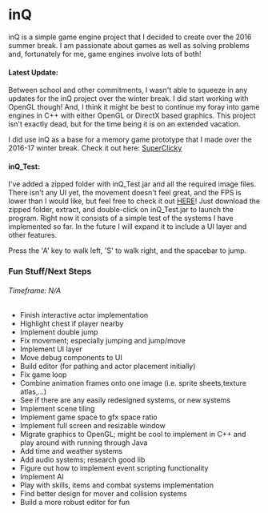 # inQ
inQ is a simple game engine project that I decided to create over the 2016 summer break. I am passionate about games as well as solving problems and, fortunately for me, game engines involve lots of both!

#### Latest Update:
Between school and other commitments, I wasn't able to squeeze in any updates for the inQ project over the winter break. I did start working with OpenGL though! And, I think it might be best to continue my foray into game engines in C++ with either OpenGL or DirectX based graphics. This project isn't exactly dead, but for the time being it is on an extended vacation.

I did use inQ as a base for a memory game prototype that I made over the 2016-17 winter break. 
Check it out here: [SuperClicky](https://github.com/tmryan/SuperClicky)

#### inQ_Test:
I've added a zipped folder with inQ_Test.jar and all the required image files. There isn't any UI yet, the movement doesn't feel great, and the FPS is lower than I would like, but feel free to check it out [HERE](inQ_Test.zip)! Just download the zipped folder, extract, and double-click on inQ_Test.jar to launch the program. Right now it consists of a simple test of the systems I have implemented so far. In the future I will expand it to include a UI layer and other features.

Press the 'A' key to walk left, 'S' to walk right, and the spacebar to jump.

### Fun Stuff/Next Steps
###### Timeframe: N/A
- Finish interactive actor implementation
- Highlight chest if player nearby
- Implement double jump
- Fix movement; especially jumping and jump/move
- Implement UI layer
- Move debug components to UI
- Build editor (for pathing and actor placement initially)
- Fix game loop
- Combine animation frames onto one image (i.e. sprite sheets,texture atlas,...)
- See if there are any easily redesigned systems, or new systems
- Implement scene tiling
- Implement game space to gfx space ratio
- Implement full screen and resizable window
- Migrate graphics to OpenGL; might be cool to implement in C++ and play around with running through Java
- Add time and weather systems
- Add audio systems; research good lib
- Figure out how to implement event scripting functionality
- Implement AI 
- Play with skills, items and combat systems implementation
- Find better design for mover and collision systems
- Build a more robust editor for fun
